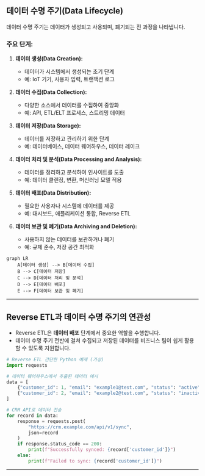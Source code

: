 ## 데이터 수명 주기(Data Lifecycle)
데이터 수명 주기는 데이터가 생성되고 사용되며, 폐기되는 전 과정을 나타냅니다. 

### 주요 단계:
1. **데이터 생성(Data Creation):**
    - 데이터가 시스템에서 생성되는 초기 단계
    - 예: IoT 기기, 사용자 입력, 트랜잭션 로그

2. **데이터 수집(Data Collection):**
    - 다양한 소스에서 데이터를 수집하여 중앙화
    - 예: API, ETL/ELT 프로세스, 스트리밍 데이터

3. **데이터 저장(Data Storage):**
    - 데이터를 저장하고 관리하기 위한 단계
    - 예: 데이터베이스, 데이터 웨어하우스, 데이터 레이크

4. **데이터 처리 및 분석(Data Processing and Analysis):**
    - 데이터를 정리하고 분석하여 인사이트를 도출
    - 예: 데이터 클렌징, 변환, 머신러닝 모델 적용

5. **데이터 배포(Data Distribution):**
    - 필요한 사용자나 시스템에 데이터를 제공
    - 예: 대시보드, 애플리케이션 통합, Reverse ETL

6. **데이터 보관 및 폐기(Data Archiving and Deletion):**
    - 사용하지 않는 데이터를 보관하거나 폐기
    - 예: 규제 준수, 저장 공간 최적화

```mermaid
graph LR
    A[데이터 생성] --> B[데이터 수집]
    B --> C[데이터 저장]
    C --> D[데이터 처리 및 분석]
    D --> E[데이터 배포]
    E --> F[데이터 보관 및 폐기]
```

---

## Reverse ETL과 데이터 수명 주기의 연관성
- Reverse ETL은 **데이터 배포** 단계에서 중요한 역할을 수행합니다.
- 데이터 수명 주기 전반에 걸쳐 수집되고 저장된 데이터를 비즈니스 팀이 쉽게 활용할 수 있도록 지원합니다.

```python
# Reverse ETL 간단한 Python 예제 (가상)
import requests

# 데이터 웨어하우스에서 추출된 데이터 예시
data = [
    {"customer_id": 1, "email": "example1@test.com", "status": "active"},
    {"customer_id": 2, "email": "example2@test.com", "status": "inactive"},
]

# CRM API로 데이터 전송
for record in data:
    response = requests.post(
        "https://crm.example.com/api/v1/sync",
        json=record
    )
    if response.status_code == 200:
        print(f"Successfully synced: {record['customer_id']}")
    else:
        print(f"Failed to sync: {record['customer_id']}")
```

---
